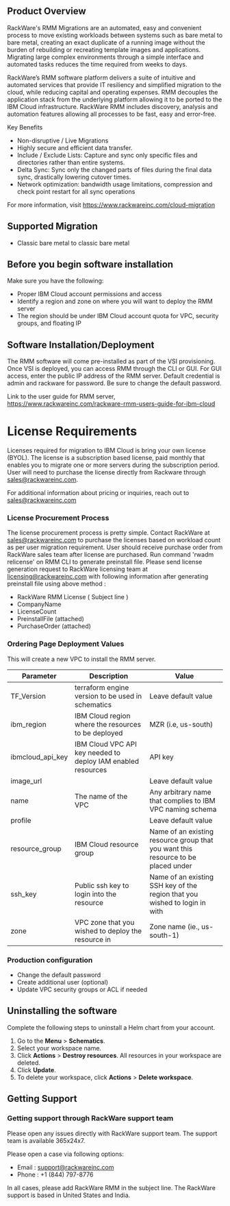 
## Product Overview
RackWare's RMM Migrations are an automated, easy and convenient process to move existing workloads
between systems such as bare metal to bare metal, creating an exact duplicate of a running image
without the burden of rebuilding or recreating template images and applications. Migrating large
complex environments through a simple interface and automated tasks reduces the time required from
weeks to days.


RackWare’s RMM software platform delivers a suite of intuitive and automated services that provide
IT resiliency and simplified migration to the cloud, while reducing capital and operating expenses.
RMM decouples the application stack from the underlying platform allowing it to be ported to the IBM
Cloud infrastructure. RackWare RMM includes discovery, analysis and automation features allowing all
processes to be fast, easy and error-free.

Key Benefits
- Non-disruptive / Live Migrations
- Highly secure and efficient data transfer.
- Include / Exclude Lists: Capture and sync only specific files and directories rather than entire
systems.
- Delta Sync: Sync only the changed parts of files during the final data sync, drastically lowering
cutover times.
- Network optimization: bandwidth usage limitations, compression and check point restart for all
sync operations

For more information, visit https://www.rackwareinc.com/cloud-migration

## Supported Migration
- Classic bare metal to classic bare metal
## Before you begin software installation
 Make sure you have the following:
- Proper IBM Cloud account permissions and access
- Identify a region and zone on where you will want to  deploy the RMM server
- The region should be under IBM Cloud account quota for VPC, security groups, and floating IP

## Software Installation/Deployment
The RMM software will come pre-installed as part of the VSI provisioning.  Once VSI is deployed, you
can access RMM through the CLI or GUI.  For GUI access, enter the public IP address of the RMM
server.  Default credential is admin and rackware for password.  Be sure to change the default
password.

Link to the user guide for RMM server, https://www.rackwareinc.com/rackware-rmm-users-guide-for-ibm-cloud

# License Requirements
Licenses required for migration to IBM Cloud is bring your own license (BYOL).  The license is a
subscription based license, paid monthly that enables you to migrate one or more servers during the
subscription period. User will need to purchase the license directly from Rackware through
sales@rackwareinc.com.


For additional information about pricing or inquiries, reach out to sales@rackwareinc.com


### License Procurement Process

The license procurement process is pretty simple. Contact RackWare at sales@rackwareinc.com to purchase
the licenses based on workload count as per user migration requirement. User should receive purchase order
from RackWare sales team after license are purchased. Run command 'rwadm relicense' on RMM CLI to generate preinstall file.
Please send license generation request to RackWare licensing team at licensing@rackwareinc.com
with following information after generating preinstall file using above method :
- RackWare RMM License ( Subject line )
- CompanyName
- LicenseCount
- PreinstallFile (attached)
- PurchaseOrder (attached)

### Ordering Page Deployment Values
This will create a new VPC to install the RMM server.

| Parameter | Description | Value |
| --- | --- | --- |
| TF_Version | terraform engine version to be used in schematics | Leave default value |
| ibm_region | IBM Cloud region where the resources to be deployed | MZR (i.e, us-south) |
| ibmcloud_api_key | IBM Cloud VPC API key needed to deploy IAM enabled resources | API key |
| image_url |  | Leave default value |
| name | The name of the VPC | Any arbitrary name that complies to IBM VPC naming schema |
| profile | | Leave default value |
|resource_group | IBM Cloud resource group | Name of an existing resource group that you want this resource to be placed under |
| ssh_key | Public ssh key to login into the resource | Name of an existing SSH key of the region that you wished to login in with |
| zone | VPC zone that you wished to deploy the resource in | Zone name (ie., us-south-1) |

### Production configuration
- Change the default password
- Create additional user (optional)
- Update VPC security groups or ACL if needed

## Uninstalling the software
Complete the following steps to uninstall a Helm chart from your account. 

1. Go to the **Menu** > **Schematics**.
2. Select your workspace name. 
3. Click **Actions** > **Destroy resources**. All resources in your workspace are deleted.
4. Click **Update**.
5. To delete your workspace, click **Actions** > **Delete workspace**.

## Getting Support
### Getting support through RackWare support team
Please open any issues directly with RackWare support team. The support team is available 365x24x7.

Please open a case via following options:
- Email : support@rackwareinc.com
- Phone : +1 (844) 797-8776

In all cases, please add RackWare RMM in the subject line. The RackWare support is based in United States and India.
